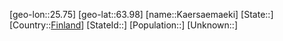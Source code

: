 ﻿---
location: [63.98,25.75]
type: City
tags:
- geo/City


SpocWebEntityId: 31735
isDeleted: false
confidential: public

---
[geo-lon::25.75]
[geo-lat::63.98]
[name::Kaersaemaeki]
[State::]
[Country::[Finland](geo/Continent/Europe/Finland.md)]
[StateId::]
[Population::]
[Unknown::]

